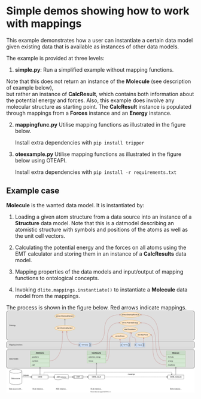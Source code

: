 Simple demos showing how to work with mappings
==============================================
This example demonstrates how a user can instantiate a certain data
model given existing data that is available as instances of other data
models.

The example is provided at three levels:

1. **simple.py**: Run a simplified example without mapping functions.
                           
Note that this does not return an instance of the **Molecule** (see description of example below),  
but rather an instance of **CalcResult**, which contains both information about the potential energy
and forces. Also, this example does involve any molecular structure as starting point. 
The **CalcResult** instance is populated through mappings from a **Forces** instance and an **Energy** instance.

2. **mappingfunc.py** Utilise mapping functions as illustrated in the figure below.

   Install extra dependencies with `pip install tripper`

3. **oteexample.py** Utilise mapping functions as illustrated in the figure below
   using OTEAPI.

   Install extra dependencies with `pip install -r requirements.txt`



Example case
------------
**Molecule** is the wanted data model.  It is instantiated by:

1. Loading a given atom structure from a data source into an instance
   of a **Structure** data model. Note that this is a datmodel describing an
   atomistic structure with symbols and positions of the atoms as well as the unit cell vectors.

2. Calculating the potential energy and the forces on all atoms using
   the EMT calculator and storing them in an instance of a
   **CalcResults** data model.

3. Mapping properties of the data models and input/output of mapping
   functions to ontological concepts.

4. Invoking `dlite.mappings.instantiate()` to instantiate a
   **Molecule** data model from the mappings.

The process is shown in the figure below.  Red arrows indicate mappings.
![asedemo](asedemo.svg)
